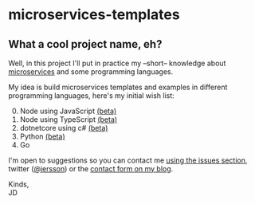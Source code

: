 # microservices-templates
What a cool project name, eh?
---
Well, in this project I'll put in practice my –short– knowledge about [microservices](https://en.wikipedia.org/wiki/Microservices) and some programming languages.  

My idea is build microservices templates and examples in different programming languages, here's my initial wish list:

0. Node using JavaScript [(beta)](./00-node)
1. Node using TypeScript [(beta)](./01-node-ts) 
2. dotnetcore using c#   [(beta)](./02-netcore)
3. Python                [(beta)](./03-python)
4. Go


I'm open to suggestions so you can contact me [using the issues section](https://github.com/jersson/microservices-templates/issues), twitter ([@jersson](https://twitter/jersson)) or the [contact form on my blog](https://jersson.net/contact/).

Kinds,<br/> JD